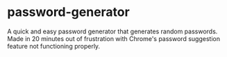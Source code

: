 # password-generator
A quick and easy password generator that generates random passwords. Made in 20 minutes out of frustration with Chrome's password suggestion feature not functioning properly.